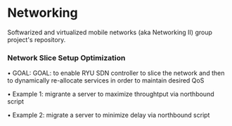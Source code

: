 # Networking
Softwarized and virtualized mobile networks (aka Networking II) group project's repository.

### Network Slice Setup Optimization

• GOAL: GOAL: to enable RYU SDN controller to slice the network and then to dynamically re-allocate services in order to maintain desired QoS

• Example 1: migrante a server to maximize throughtput via northbound script

• Example 2: migrate a server to minimize delay via northbound script

